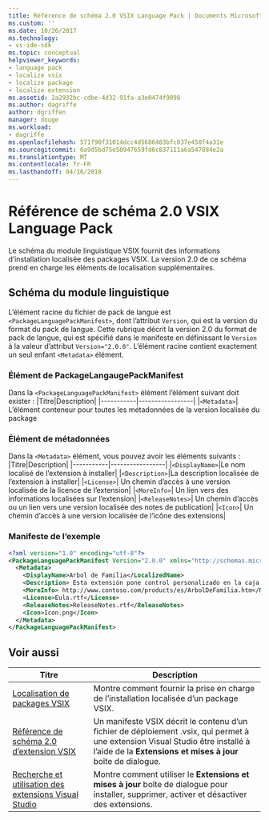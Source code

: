 ```yaml
---
title: Référence de schéma 2.0 VSIX Language Pack | Documents Microsoft
ms.custom: ''
ms.date: 10/26/2017
ms.technology:
- vs-ide-sdk
ms.topic: conceptual
helpviewer_keywords:
- language pack
- localize vsix
- localize package
- localize extension
ms.assetid: 2a2932bc-cdbe-4d32-91fa-a3e0474f9098
ms.author: dagriffe
author: dgriffen
manager: douge
ms.workload:
- dagriffe
ms.openlocfilehash: 571f90f31014dcc4d5686483bfc037e458f4a31e
ms.sourcegitcommit: 6a9d5bd75e50947659fd6c837111a6a547884e2a
ms.translationtype: MT
ms.contentlocale: fr-FR
ms.lasthandoff: 04/16/2018
---
```

# <a name="vsix-language-pack-schema-20-reference"></a>Référence de schéma 2.0 VSIX Language Pack

Le schéma du module linguistique VSIX fournit des informations d’installation localisée des packages VSIX. La version 2.0 de ce schéma prend en charge les éléments de localisation supplémentaires.

## <a name="language-pack-schema"></a>Schéma du module linguistique

L’élément racine du fichier de pack de langue est `<PackageLanguagePackManifest>`, dont l’attribut `Version`, qui est la version du format du pack de langue. Cette rubrique décrit la version 2.0 du format de pack de langue, qui est spécifié dans le manifeste en définissant le `Version` à la valeur d’attribut `Version="2.0.0"`. L’élément racine contient exactement un seul enfant `<Metadata>` élément.

### <a name="packagelangaugepackmanifest-element"></a>Élément de PackageLangaugePackManifest

Dans la `<PackageLanguagePackManifest>` élément l’élément suivant doit exister :
|Titre|Description|
|-----------|-----------------|
|`<Metadata>`| L’élément conteneur pour toutes les métadonnées de la version localisée du package

### <a name="metadata-element"></a>Élément de métadonnées

Dans la `<Metadata>` élément, vous pouvez avoir les éléments suivants :
|Titre|Description|
|-----------|-----------------|
|`<DisplayName>`|Le nom localisé de l’extension à installer|
|`<Description>`|La description localisée de l’extension à installer|
|`<License>`| Un chemin d’accès à une version localisée de la licence de l’extension|
|`<MoreInfo>`| Un lien vers des informations localisées sur l’extension|
|`<ReleaseNotes>`| Un chemin d’accès ou un lien vers une version localisée des notes de publication|
|`<Icon>`| Un chemin d’accès à une version localisée de l’icône des extensions|

### <a name="sample-manifest"></a>Manifeste de l’exemple

```xml
<?xml version="1.0" encoding="utf-8"?>
<PackageLanguagePackManifest Version="2.0.0" xmlns="http://schemas.microsoft.com/developer/vsx-schema/2011">
  <Metadata>
    <DisplayName>Arbol de Familia</LocalizedName>
    <Description> Esta extensión pone control personalizado en la caja de herramientas por manejar información de familia.</Description>
    <MoreInfo> http://www.contoso.com/products/es/ArbolDeFamilia.htm</MoreInfo>
    <License>Eula.rtf</License>
    <ReleaseNotes>ReleaseNotes.rtf</ReleaseNotes>
    <Icon>Icon.png</Icon>
  </Metadata>
</PackageLanguagePackManifest>
```

## <a name="see-also"></a>Voir aussi

|Titre|Description|
|-----------|-----------------|
|[Localisation de packages VSIX](../extensibility/localizing-vsix-packages.md)|Montre comment fournir la prise en charge de l’installation localisée d’un package VSIX.|
|[Référence de schéma 2.0 d’extension VSIX](../extensibility/vsix-extension-schema-2-0-reference.md)|Un manifeste VSIX décrit le contenu d’un fichier de déploiement .vsix, qui permet à une extension Visual Studio être installé à l’aide de la **Extensions et mises à jour** boîte de dialogue.|
|[Recherche et utilisation des extensions Visual Studio](../ide/finding-and-using-visual-studio-extensions.md)|Montre comment utiliser le **Extensions et mises à jour** boîte de dialogue pour installer, supprimer, activer et désactiver des extensions.|